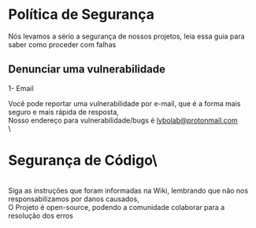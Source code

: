 # Política de Segurança

Nós levamos a sério a segurança de nossos projetos, leia essa guia para saber como proceder com falhas

## Denunciar uma vulnerabilidade

1- Email

Você pode reportar uma vulnerabilidade por e-mail, que é a forma mais seguro e mais rápida de resposta,\
Nosso endereço para vulnerabilidade/bugs é lybolab@protonmail.com\
\
# Segurança de Código\
\
Siga as instruções que foram informadas na Wiki, lembrando que não nos responsabilizamos por danos causados,\
O Projeto é open-source, podendo a comunidade colaborar para a resolução dos erros
